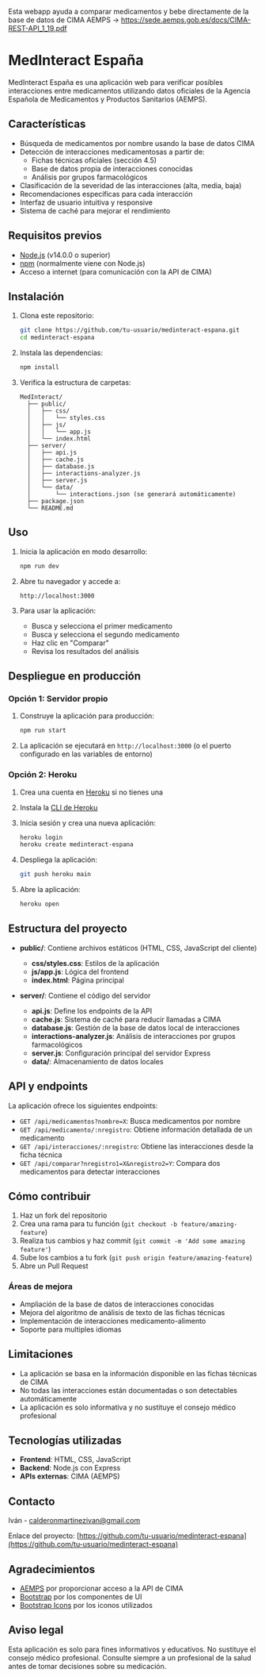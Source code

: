 Esta webapp ayuda a comparar medicamentos y bebe directamente de la base de datos de CIMA AEMPS -> https://sede.aemps.gob.es/docs/CIMA-REST-API_1_19.pdf

# MedInteract España

MedInteract España es una aplicación web para verificar posibles interacciones entre medicamentos utilizando datos oficiales de la Agencia Española de Medicamentos y Productos Sanitarios (AEMPS).

## Características

- Búsqueda de medicamentos por nombre usando la base de datos CIMA
- Detección de interacciones medicamentosas a partir de:
  - Fichas técnicas oficiales (sección 4.5)
  - Base de datos propia de interacciones conocidas
  - Análisis por grupos farmacológicos
- Clasificación de la severidad de las interacciones (alta, media, baja)
- Recomendaciones específicas para cada interacción
- Interfaz de usuario intuitiva y responsive
- Sistema de caché para mejorar el rendimiento

## Requisitos previos

- [Node.js](https://nodejs.org/) (v14.0.0 o superior)
- [npm](https://www.npmjs.com/) (normalmente viene con Node.js)
- Acceso a internet (para comunicación con la API de CIMA)

## Instalación

1. Clona este repositorio:
   ```bash
   git clone https://github.com/tu-usuario/medinteract-espana.git
   cd medinteract-espana
   ```

2. Instala las dependencias:
   ```bash
   npm install
   ```

3. Verifica la estructura de carpetas:
   ```
   MedInteract/
     ├── public/
     │   ├── css/
     │   │   └── styles.css
     │   ├── js/
     │   │   └── app.js
     │   └── index.html
     ├── server/
     │   ├── api.js
     │   ├── cache.js
     │   ├── database.js
     │   ├── interactions-analyzer.js
     │   ├── server.js
     │   └── data/
     │       └── interactions.json (se generará automáticamente)
     ├── package.json
     └── README.md
   ```

## Uso

1. Inicia la aplicación en modo desarrollo:
   ```bash
   npm run dev
   ```

2. Abre tu navegador y accede a:
   ```
   http://localhost:3000
   ```

3. Para usar la aplicación:
   - Busca y selecciona el primer medicamento
   - Busca y selecciona el segundo medicamento
   - Haz clic en "Comparar"
   - Revisa los resultados del análisis

## Despliegue en producción

### Opción 1: Servidor propio

1. Construye la aplicación para producción:
   ```bash
   npm run start
   ```

2. La aplicación se ejecutará en `http://localhost:3000` (o el puerto configurado en las variables de entorno)

### Opción 2: Heroku

1. Crea una cuenta en [Heroku](https://heroku.com/) si no tienes una

2. Instala la [CLI de Heroku](https://devcenter.heroku.com/articles/heroku-cli)

3. Inicia sesión y crea una nueva aplicación:
   ```bash
   heroku login
   heroku create medinteract-espana
   ```

4. Despliega la aplicación:
   ```bash
   git push heroku main
   ```

5. Abre la aplicación:
   ```bash
   heroku open
   ```

## Estructura del proyecto

- **public/**: Contiene archivos estáticos (HTML, CSS, JavaScript del cliente)
  - **css/styles.css**: Estilos de la aplicación
  - **js/app.js**: Lógica del frontend
  - **index.html**: Página principal

- **server/**: Contiene el código del servidor
  - **api.js**: Define los endpoints de la API
  - **cache.js**: Sistema de caché para reducir llamadas a CIMA
  - **database.js**: Gestión de la base de datos local de interacciones
  - **interactions-analyzer.js**: Análisis de interacciones por grupos farmacológicos
  - **server.js**: Configuración principal del servidor Express
  - **data/**: Almacenamiento de datos locales

## API y endpoints

La aplicación ofrece los siguientes endpoints:

- `GET /api/medicamentos?nombre=X`: Busca medicamentos por nombre
- `GET /api/medicamento/:nregistro`: Obtiene información detallada de un medicamento
- `GET /api/interacciones/:nregistro`: Obtiene las interacciones desde la ficha técnica
- `GET /api/comparar?nregistro1=X&nregistro2=Y`: Compara dos medicamentos para detectar interacciones

## Cómo contribuir

1. Haz un fork del repositorio
2. Crea una rama para tu función (`git checkout -b feature/amazing-feature`)
3. Realiza tus cambios y haz commit (`git commit -m 'Add some amazing feature'`)
4. Sube los cambios a tu fork (`git push origin feature/amazing-feature`)
5. Abre un Pull Request

### Áreas de mejora

- Ampliación de la base de datos de interacciones conocidas
- Mejora del algoritmo de análisis de texto de las fichas técnicas
- Implementación de interacciones medicamento-alimento
- Soporte para multiples idiomas

## Limitaciones

- La aplicación se basa en la información disponible en las fichas técnicas de CIMA
- No todas las interacciones están documentadas o son detectables automáticamente
- La aplicación es solo informativa y no sustituye el consejo médico profesional

## Tecnologías utilizadas

- **Frontend**: HTML, CSS, JavaScript
- **Backend**: Node.js con Express
- **APIs externas**: CIMA (AEMPS)

## Contacto

Iván - [calderonmartinezivan@gmail.com](mailto:calderonmartinezivan@gmail.com)

Enlace del proyecto: [https://github.com/tu-usuario/medinteract-espana](https://github.com/tu-usuario/medinteract-espana)

## Agradecimientos

- [AEMPS](https://www.aemps.gob.es/) por proporcionar acceso a la API de CIMA
- [Bootstrap](https://getbootstrap.com/) por los componentes de UI
- [Bootstrap Icons](https://icons.getbootstrap.com/) por los iconos utilizados

## Aviso legal

Esta aplicación es solo para fines informativos y educativos. No sustituye el consejo médico profesional. Consulte siempre a un profesional de la salud antes de tomar decisiones sobre su medicación.
